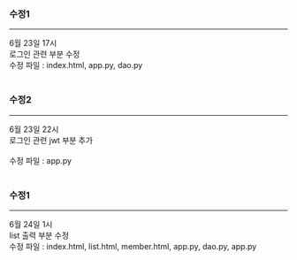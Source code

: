 ### 수정1 
<hr>
6월 23일 17시<br>
로그인 관련 부분 수정<br>
수정 파일 : index.html, app.py, dao.py<br><br>

### 수정2
<hr>
6월 23일 22시<br>
로그인 관련 jwt 부분 추가<br><br>
수정 파일 : app.py<br><br>

### 수정1 
<hr>
6월 24일 1시<br>
list 출력 부분 수정<br>
수정 파일 : index.html, list.html, member.html, app.py, dao.py, app.py<br><br>


